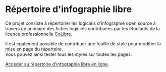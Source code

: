 # Répertoire d'infographie libre

Ce projet consiste à répertorier les logiciels d'infographie open source à travers un annuaire des fiches logiciels contribuées par les étudiants de la licence professionnelle [CoLibre](http://colibre.org/).

Il est également possible de contribuer une feuille de style pour modifier la mise en page du répertoire.<br>
Vous pouvez ainsi tester tous les styles sur toutes les pages.

[Accéder au répertoire d'infographie libre en ligne](http://webcreateur.net/colibre/index.php).
